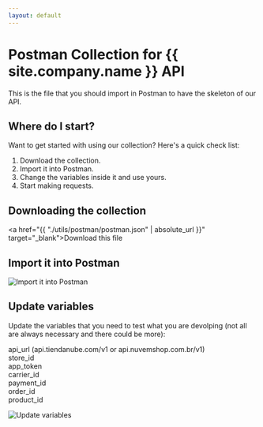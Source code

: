 ```yaml
---
layout: default
---
```


Postman Collection for {{ site.company.name }} API
==============================================

This is the file that you should import in Postman to have the skeleton of our API.

Where do I start?
----------------

Want to get started with using our collection? Here's a quick check list:

1. Download the collection.
2. Import it into Postman.
3. Change the variables inside it and use yours.
4. Start making requests.

Downloading the collection
--------------------------

<a href="{{ "./utils/postman/postman.json" | absolute_url }}" target="_blank">Download this file</a>

Import it into Postman
----------------------
![Import it into Postman](./images/import.png)


Update variables
----------------
Update the variables that you need to test what you are devolping (not all are always necessary and there could be more):<br />

api_url (api.tiendanube.com/v1 or api.nuvemshop.com.br/v1)<br />
store_id<br />
app_token<br />
carrier_id<br />
payment_id<br />
order_id<br />
product_id

![Update variables](./images/variables.png)
